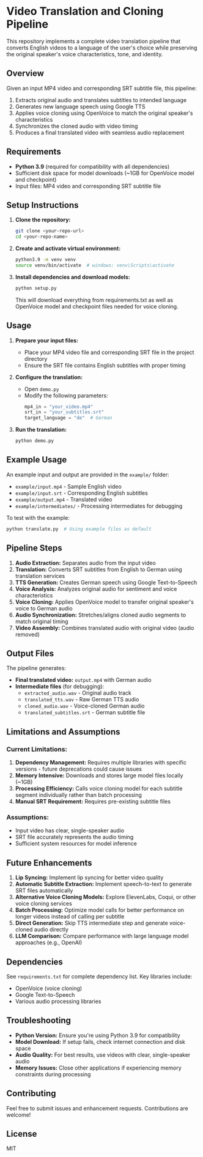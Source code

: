# Video Translation and Cloning Pipeline

This repository implements a complete video translation pipeline that converts English videos to a language of the user's choice while preserving the original speaker's voice characteristics, tone, and identity.

## Overview

Given an input MP4 video and corresponding SRT subtitle file, this pipeline:
1. Extracts original audio and translates subtitles to intended language
2. Generates new language speech using Google TTS
3. Applies voice cloning using OpenVoice to match the original speaker's characteristics
4. Synchronizes the cloned audio with video timing
5. Produces a final translated video with seamless audio replacement

## Requirements

- **Python 3.9** (required for compatibility with all dependencies)
- Sufficient disk space for model downloads (~1GB for OpenVoice model and checkpoint)
- Input files: MP4 video and corresponding SRT subtitle file

## Setup Instructions

1. **Clone the repository:**
   ```bash
   git clone <your-repo-url>
   cd <your-repo-name>
   ```

2. **Create and activate virtual environment:**
   ```bash
   python3.9 -m venv venv
   source venv/bin/activate  # windows: venv\Scripts\activate
   ```

3. **Install dependencies and download models:**
   ```bash
   python setup.py
   ```
   
   This will download everything from requirements.txt as well as OpenVoice model and checkpoint files needed for voice cloning.

## Usage

1. **Prepare your input files:**
   - Place your MP4 video file and corresponding SRT file in the project directory
   - Ensure the SRT file contains English subtitles with proper timing

2. **Configure the translation:**
   - Open `demo.py`
   - Modify the following parameters:
     ```python
     mp4_in = "your_video.mp4"
     srt_in = "your_subtitles.srt"
     target_language = "de"  # German
     ```

3. **Run the translation:**
   ```bash
   python demo.py
   ```

## Example Usage

An example input and output are provided in the `example/` folder:
- `example/input.mp4` - Sample English video
- `example/input.srt` - Corresponding English subtitles
- `example/output.mp4` - Translated  video
- `example/intermediates/` - Processing intermediates for debugging

To test with the example:
```bash
python translate.py  # Using example files as default
```

## Pipeline Steps

1. **Audio Extraction:** Separates audio from the input video
2. **Translation:** Converts SRT subtitles from English to German using translation services
3. **TTS Generation:** Creates German speech using Google Text-to-Speech
4. **Voice Analysis:** Analyzes original audio for sentiment and voice characteristics
5. **Voice Cloning:** Applies OpenVoice model to transfer original speaker's voice to German audio
6. **Audio Synchronization:** Stretches/aligns cloned audio segments to match original timing
7. **Video Assembly:** Combines translated audio with original video (audio removed)

## Output Files

The pipeline generates:
- **Final translated video:** `output.mp4` with German audio
- **Intermediate files** (for debugging):
  - `extracted_audio.wav` - Original audio track
  - `translated_tts.wav` - Raw German TTS audio
  - `cloned_audio.wav` - Voice-cloned German audio
  - `translated_subtitles.srt` - German subtitle file

## Limitations and Assumptions

### Current Limitations:
1. **Dependency Management:** Requires multiple libraries with specific versions - future deprecations could cause issues
2. **Memory Intensive:** Downloads and stores large model files locally (~1GB)
3. **Processing Efficiency:** Calls voice cloning model for each subtitle segment individually rather than batch processing
4. **Manual SRT Requirement:** Requires pre-existing subtitle files

### Assumptions:
- Input video has clear, single-speaker audio
- SRT file accurately represents the audio timing
- Sufficient system resources for model inference

## Future Enhancements

1. **Lip Syncing:** Implement lip syncing for better video quality
2. **Automatic Subtitle Extraction:** Implement speech-to-text to generate SRT files automatically
3. **Alternative Voice Cloning Models:** Explore ElevenLabs, Coqui, or other voice cloning services
4. **Batch Processing:** Optimize model calls for better performance on longer videos instead of calling per subtitle
5. **Direct Generation:** Skip TTS intermediate step and generate voice-cloned audio directly
6. **LLM Comparison:** Compare performance with large language model approaches (e.g., OpenAI)

## Dependencies

See `requirements.txt` for complete dependency list. Key libraries include:
- OpenVoice (voice cloning)
- Google Text-to-Speech
- Various audio processing libraries

## Troubleshooting

- **Python Version:** Ensure you're using Python 3.9 for compatibility
- **Model Download:** If setup fails, check internet connection and disk space
- **Audio Quality:** For best results, use videos with clear, single-speaker audio
- **Memory Issues:** Close other applications if experiencing memory constraints during processing

## Contributing

Feel free to submit issues and enhancement requests. Contributions are welcome!

## License

MIT
